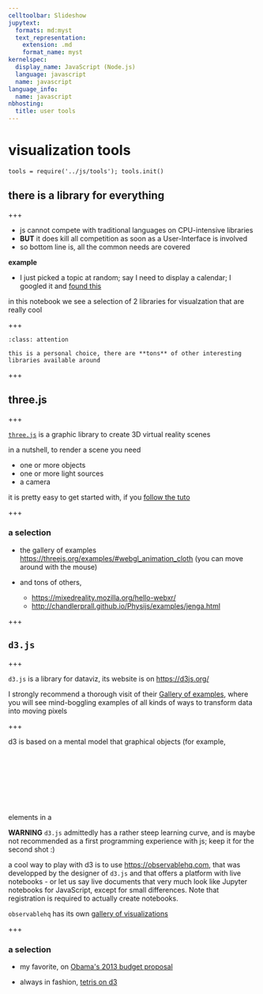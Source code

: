 ```yaml
---
celltoolbar: Slideshow
jupytext:
  formats: md:myst
  text_representation:
    extension: .md
    format_name: myst
kernelspec:
  display_name: JavaScript (Node.js)
  language: javascript
  name: javascript
language_info:
  name: javascript
nbhosting:
  title: user tools
---
```


# visualization tools

```{code-cell}
tools = require('../js/tools'); tools.init()
```

## there is a library for everything

+++

* js cannot compete with traditional languages on CPU-intensive libraries
* **BUT** it does kill all competition as soon as a User-Interface is involved
* so bottom line is, all the common needs are covered

**example**

* I just picked a topic at random; say I need to display a calendar; I googled it and [found this](https://fullcalendar.io/)

in this notebook we see a selection of 2 libraries for visualzation that are really cool

+++

````{admonition} disclaimer
:class: attention

this is a personal choice, there are **tons** of other interesting libraries available around
````

+++

## three.js

+++

[`three.js`](https://threejs.org/) is a graphic library to create 3D virtual reality scenes

in a nutshell, to render a scene you need

* one or more objects
* one or more light sources
* a camera

it is pretty easy to get started with, if you [follow the tuto](https://threejs.org/docs/index.html#manual/en/introduction/Creating-a-scene)

+++

### a selection

* the gallery of examples  
  <https://threejs.org/examples/#webgl_animation_cloth> (you can move around with the mouse)

* and tons of others,  
  * <https://mixedreality.mozilla.org/hello-webxr/>
  * <http://chandlerprall.github.io/Physijs/examples/jenga.html>

+++

## `d3.js`

+++

`d3.js` is a library for dataviz, its website is on <https://d3js.org/>

I strongly recommend a thorough visit of their [Gallery of examples](https://github.com/d3/d3/wiki/Gallery), where you will see mind-boggling examples of all kinds of ways to transform data into moving pixels

+++

d3 is based on a mental model that graphical objects (for example, elements in a <svg>) can be bound to the data, so that any change in the data automatically propagates to the graphical objects.

**WARNING**
`d3.js` admittedly has a rather steep learning curve, and is maybe not recommended as a first programming experience with js; keep it for the second shot :)


    
a cool way to play with d3 is to use <https://observablehq.com>, that was developped by the designer of `d3.js` and that offers a platform with live notebooks - or let us say live documents that very much look like Jupyter notebooks for JavaScript, except for small differences. Note that registration is required to actually create notebooks.
    
`observablehq` has its own [gallery of visualizations](https://observablehq.com/explore)

+++

### a selection

* my favorite, on [Obama's 2013 budget proposal](https://archive.nytimes.com/www.nytimes.com/interactive/2012/02/13/us/politics/2013-budget-proposal-graphic.html)

* always in fashion, [tetris on d3](http://d3tetris.herokuapp.com/)
